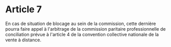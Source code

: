 # Article 7

  
 En cas de situation de blocage au sein de la commission, cette dernière pourra faire appel à l'arbitrage de la commission paritaire professionnelle de conciliation prévue à l'article 4 de la convention collective nationale de la vente à distance.  
  
